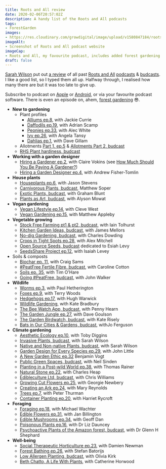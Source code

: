 ```yaml
---
title: Roots and All review
date: 2020-02-06T20:57:02Z
description: A handy list of the Roots and All podcasts 
tags: 
- ForestGarden
images: 
- https://res.cloudinary.com/growdigital/image/upload/v1580847184/roots-and-all-podcast-screenshot.jpg
imageAlt:
- Screenshot of Roots and All podcast website
imageCap:
- Roots and All, my favourite podcast, includes added forest gardening 
draft: false
---
```


[Sarah Wilson](https://www.wilsonvokins.com) put out [a review](http://traffic.libsyn.com/rootsandall/BonusEpContentReview-2.mp3) of all past [Roots and All](https://rootsandall.co.uk) [podcasts](https://rootsandall.co.uk/thepodcast/) & [budcasts](https://rootsandall.co.uk/budcasts/). I like a good list, so I typed them all up. Halfway through, I realised how many there are but it was too late to give up. 

Subscribe to podcast on [Apple](https://podcasts.apple.com/gb/podcast/roots-and-all/id1399040612) or [Android](https://subscribeonandroid.com/rootsandall.libsyn.com/rss), or via your favourite podcast software. There is even an episode on, ahem, [forest gardening](https://rootsandall.co.uk/portfolio-item/episode-46-introduction-to-forest-gardening-with-jake-rayson/) 😎.

* **New to gardening**
  * Plant profiles
    * [Alliums ep.8](https://rootsandall.co.uk/portfolio-item/episode-8-alliums-with-jackie-currie/), with Jackie Currie
    * [Daffodils ep.19](https://rootsandall.co.uk/portfolio-item/episode-8-alliums-with-jackie-currie/), with Adrian Scamp 
    * [Peonies ep.33](https://rootsandall.co.uk/portfolio-item/episode-33-peonies-with-alec-white-of-primrose-hall-peonies/), with Alec White
    * [Ivy ep.26](https://rootsandall.co.uk/portfolio-item/episode13/), with Angela Tansy
    * [Dahlias ep.1](https://rootsandall.co.uk/portfolio-item/episodeone/), with Dave Gillam
  * Allotments [Part 1, ep.5](https://rootsandall.co.uk/portfolio-item/episode-5-allotments-part-1/) & [Allotments Part 2, budcast](https://rootsandall.co.uk/budcasts/)
  * [RHS Plant hardiness, budcast](https://rootsandall.co.uk/budcasts/)
* **Working with a garden designer**
  * [Hiring a Gardener ep.2](https://rootsandall.co.uk/portfolio-item/episode2/), with Claire Vokins (see [How Much Should You Be Paying A Gardener?](https://rootsandall.co.uk/how-much-should-you-be-paying-a-gardener/))
  * [Hiring a Garden Designer ep.4](https://rootsandall.co.uk/portfolio-item/episode-4-hiring-a-garden-designer/), with Andrew Fisher-Tomlin
* **House plants**
  * [Houseplants ep.6](https://rootsandall.co.uk/portfolio-item/episode-6-houseplants/), with Jason Stevens
  * [Carnivorous Plants, budcast](https://rootsandall.co.uk/budcasts/), Matthew Soper
  * [Exotic Plants, budcast](https://rootsandall.co.uk/budcasts/), with Graham Blunt
  * [Plants as Art, budcast](https://rootsandall.co.uk/budcasts/), with Alyson Mowat
* **Vegan gardening**
  * [Vegan Lifestyle ep.14](https://rootsandall.co.uk/portfolio-item/episode-14-cleve-west/), with Cleve West
  * [Vegan Gardening ep.15](https://rootsandall.co.uk/portfolio-item/episode-15-vegan-gardening-with-matthew-appleby/), with Matthew Appleby
* **Vegetable growing**
  * [Stock Free Farming pt1 & pt2, budcast](https://rootsandall.co.uk/budcasts/), with Iain Tolhurst
  * [Kitchen Garden Ideas, budcast](https://rootsandall.co.uk/budcasts/), with James Mellors
  * [No-dig Gardening, budcast](https://rootsandall.co.uk/budcasts/), with Charles Dowding
  * [Crops in Tight Spots ep.28](https://rootsandall.co.uk/portfolio-item/episode-28-crops-in-tight-spots-with-alex-mitchell/), with Alex Mitchell
  * [Open Source Seeds, budcast](https://rootsandall.co.uk/budcasts/) dedicated to Esiah Levy
  * [SeedsShare Project ep.12](https://rootsandall.co.uk/portfolio-item/episode-12-esiah-levys-seedsshare-project/), with Isaiah Levey
* Soils & composts
  * [Biochar ep. 11](https://rootsandall.co.uk/portfolio-item/episode-11-biochar-with-craig-sams-of-carbon-gold/), with Craig Sams
  * [#PeatFree Fertile Fibre, budcast](https://rootsandall.co.uk/budcasts/), with Caroline Cotton
  * [Soils ep. 35](https://rootsandall.co.uk/portfolio-item/episode-35-soils-with-tim-ohare/), with Tim O’Hare
  * [Going #PeatFree, budcast](https://rootsandall.co.uk/budcasts/), with John Walker
* **Wildlife**
  * [Worms ep.3](https://rootsandall.co.uk/portfolio-item/worms/), with Paul Hetherington
  * [Foxes ep.9](https://rootsandall.co.uk/portfolio-item/episode-09-terry-woods-fox-a-gon/), with Terry Woods
  * [Hedgehogs ep.17](https://rootsandall.co.uk/portfolio-item/episode-17-hedgehogs-with-hugh-warwick/), with Hugh Warwick
  * [Wildlife Gardening](https://rootsandall.co.uk/portfolio-item/episode-21-wildlife-gardening-with-kate-bradbury/), with Kate Bradbury
  * [The Bee Watch App, budcast](https://rootsandall.co.uk/budcasts/), with Penny Hearn
  * [The Garden Jungle ep.27](https://rootsandall.co.uk/portfolio-item/episode-27-the-garden-jungle-with-dave-goulson/), with Dave Goulson
  * [The Garden Birdwatch, budcast](https://rootsandall.co.uk/budcasts/), with Kate Risely
  * [Bats in Our Cities & Gardens, budcast](https://rootsandall.co.uk/budcasts/), withJo Ferguson
* **Climate gardening**
  * [Aesthetic Ecology ep.10](https://rootsandall.co.uk/portfolio-item/episode-10-aesthetic-ecology-with-toby-diggens/), with Toby Diggins
  * [Invasive Plants, budcast](https://rootsandall.co.uk/budcasts/), with Sarah Wilson
  * [Native and Non-native Plants, budcast](https://rootsandall.co.uk/budcasts/), with Sarah Wilson
  * [Garden Design for Every Species ep.29](https://rootsandall.co.uk/portfolio-item/episode-29-john-little-of-the-grass-roof-company/), with John Little
  * [A New Garden Ethic ep.32](https://rootsandall.co.uk/portfolio-item/podcast-32-a-new-garden-ethic-with-benjamin-vogt/) Benjamin Vogt
  * [Public Green Spaces, budcast](https://rootsandall.co.uk/budcasts/), with Neil Sinden
  * [Planting in a Post-wild World ep.38](https://rootsandall.co.uk/portfolio-item/podcast-38-planting-in-a-post-wild-world-with-thomas-rainer/), with Thomas Rainer
  * [Natural Stone ep.22](https://rootsandall.co.uk/portfolio-item/episode-22-natural-stone-with-giles-heap-of-ced/), with Charles Heap 
  * [Edibleculture Ltd, budcast](https://rootsandall.co.uk/budcasts/), with Chris Williams
  * [Growing Cut Flowers ep.25](https://rootsandall.co.uk/portfolio-item/episode-25-growing-cut-flowers-with-georgie-newbery-of-common-farm-flowers/), with Georgie Newbery
  * [Creating an Ark ep.24](https://rootsandall.co.uk/portfolio-item/episode-24-creating-an-ark-with-mary-reynolds/), with Mary Reynolds
  * [Trees ep.7](https://rootsandall.co.uk/portfolio-item/episode-7-trees/), with Peter Thurman
  * [Container Planting ep.20](https://rootsandall.co.uk/portfolio-item/episode-20-container-planting-with-harriet-rycroft/), with Harriet Rycroft
* **Foraging**
  * [Foraging ep.18](https://rootsandall.co.uk/portfolio-item/episode-18-foraging-with-michael-wachter/), with Michael Wachter
  * [Edible Flowers ep.31](https://rootsandall.co.uk/portfolio-item/podcast-31-edible-flowers-with-jan-billington/), with Jan Billington
  * [Edible Mushrooms ep.34](https://rootsandall.co.uk/portfolio-item/podcast-34-edible-mushrooms-with-geoff-dann/), with Geoff Dan
  * [Poisonous Plants ep.16](https://rootsandall.co.uk/portfolio-item/poisonous-plants-with-dr-elizabeth-dauncey/), with Dr Liz Dauncey
  * [Psychoactive Plants of the Amazon forest, budcast](https://rootsandall.co.uk/budcasts/), with Dr Glenn H Shephard
* **Well-being**
  * [Social Therapeutic Horticulture ep.23](https://rootsandall.co.uk/portfolio-item/episode-23-social-therapeutic-horticulture-with-damien-newman-of-thrive/), with Damien Newman
  * [Forest Bathing ep.26](https://rootsandall.co.uk/portfolio-item/episode-26-forest-bathing-with-stefan-batorijs/), with Stefan Batorijs
  * [Low Allergen Planting, budcast](https://rootsandall.co.uk/budcasts/), with Olivia Kirk
  * [Beth Chatto, A Life With Plants](https://rootsandall.co.uk/portfolio-item/podcast-37-beth-chatto-a-life-with-plants-with-catherine-horwood/), with Catherine Horwood
